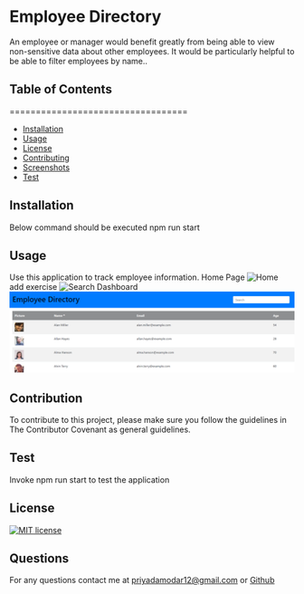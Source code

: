 # Employee Directory
An employee or manager would benefit greatly from being able to view non-sensitive data about other employees. It would be particularly helpful to be able to filter employees by name..


## Table of Contents 
==================================
* [Installation](#Installation)
* [Usage](#Usage)
* [License](#License)
* [Contributing](#Contributing)
* [Screenshots](#Screenshots)
* [Test](#Test)



## Installation
Below command should be executed npm run start
## Usage
Use this application to track employee information.
Home Page
![Home](/assets/pic1.jpg)
add exercise
![Search](/assets/pic2.jpg)
Dashboard
![Sort](/assets/pic3.png)
## Contribution
To contribute to this project, please make sure you follow the guidelines in The Contributor Covenant as general guidelines.
## Test
Invoke npm run start to test the application
## License
[![MIT license](https://img.shields.io/badge/License-MIT-blue.svg)](https://lbesson.mit-license.org/) 
## Questions
For any questions contact me at priyadamodar12@gmail.com or [Github](https://github.com/pkamble35)